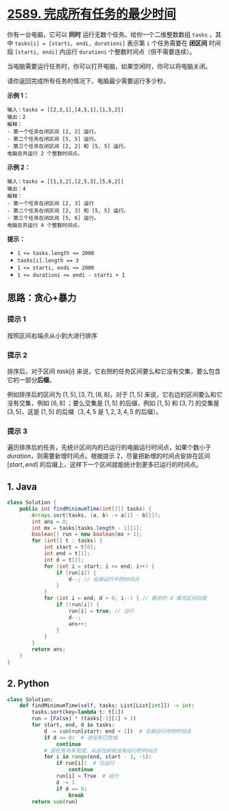 # [2589. 完成所有任务的最少时间](https://leetcode.cn/problems/minimum-time-to-complete-all-tasks/)

你有一台电脑，它可以 **同时** 运行无数个任务。给你一个二维整数数组 `tasks` ，其中 `tasks[i] = [starti, endi, durationi]` 表示第 `i` 个任务需要在 **闭区间** 时间段 `[starti, endi]` 内运行 `durationi` 个整数时间点（但不需要连续）。

当电脑需要运行任务时，你可以打开电脑，如果空闲时，你可以将电脑关闭。

请你返回完成所有任务的情况下，电脑最少需要运行多少秒。

 

**示例 1：**

```
输入：tasks = [[2,3,1],[4,5,1],[1,5,2]]
输出：2
解释：
- 第一个任务在闭区间 [2, 2] 运行。
- 第二个任务在闭区间 [5, 5] 运行。
- 第三个任务在闭区间 [2, 2] 和 [5, 5] 运行。
电脑总共运行 2 个整数时间点。
```

**示例 2：**

```
输入：tasks = [[1,3,2],[2,5,3],[5,6,2]]
输出：4
解释：
- 第一个任务在闭区间 [2, 3] 运行
- 第二个任务在闭区间 [2, 3] 和 [5, 5] 运行。
- 第三个任务在闭区间 [5, 6] 运行。
电脑总共运行 4 个整数时间点。
```

 

**提示：**

- `1 <= tasks.length <= 2000`
- `tasks[i].length == 3`
- `1 <= starti, endi <= 2000`
- `1 <= durationi <= endi - starti + 1 `

## 思路：贪心+暴力

### 提示 1

按照区间右端点从小到大进行排序

### 提示 2

排序后，对于区间 $task[i]$ 来说，它右侧的任务区间要么和它没有交集，要么包含它的一部分**后缀**。

例如排序后的区间为 $[1,5],[3,7],[6,8]$，对于  $[1,5]$ 来说，它右边的区间要么和它没有交集，例如 $[6,8]$ ；要么交集是 $[1,5]$ 的后缀，例如 $[1,5]$ 和 $[3,7]$ 的交集是 $[3,5]$，这是 $[1,5]$ 的后缀（$3,4,5$ 是 $1,2,3,4,5$ 的后缀）。

### 提示 3

遍历排序后的任务，先统计区间内的已运行的电脑运行时间点，如果个数小于 $duration$，则需要新增时间点。根据提示 2，尽量把新增的时间点安排在区间 $[start,end]$ 的后缀上，这样下一个区间就能统计到更多已运行的时间点。

## 1. Java

```java
class Solution {
    public int findMinimumTime(int[][] tasks) {
        Arrays.sort(tasks, (a, b) -> a[1] - b[1]);
        int ans = 0;
        int mx = tasks[tasks.length - 1][1];
        boolean[] run = new boolean[mx + 1];
        for (int[] t : tasks) {
            int start = t[0];
            int end = t[1];
            int d = t[2];
            for (int i = start; i <= end; i++) {
                if (run[i]) {
                    d--; // 去掉运行中的时间点
                }
            }
            for (int i = end; d > 0; i--) { // 剩余的 d 填充区间后缀
                if (!run[i]) {
                    run[i] = true; // 运行
                    d--;
                    ans++;
                }
            }
        }
        return ans;
    }
}
```

## 2. Python

```python
class Solution:
    def findMinimumTime(self, tasks: List[List[int]]) -> int:
        tasks.sort(key=lambda t: t[1])
        run = [False] * (tasks[-1][1] + 1)
        for start, end, d in tasks:
            d -= sum(run[start: end + 1])  # 去掉运行中的时间点
            if d <= 0:  # 该任务已完成
                continue
            # 该任务尚未完成，从后往前找没有运行的时间点
            for i in range(end, start - 1, -1):
                if run[i]:  # 已运行
                    continue
                run[i] = True  # 运行
                d -= 1
                if d == 0:
                    break
        return sum(run)
```

